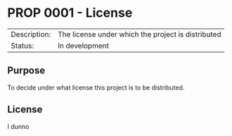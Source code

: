 # PROP 0001 - License

|                |                                                          |
|:---------------|:---------------------------------------------------------|
| Description:   | The license under which the project is distributed       |
| Status:        | In development                                           |


## Purpose

To decide under what license this project is to be distributed.

## License

I dunno
